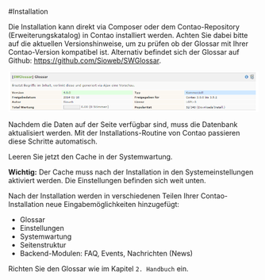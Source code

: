 #Installation

Die Installation kann direkt via Composer oder dem Contao-Repository (Erweiterungskatalog) in Contao installiert werden. Achten Sie dabei bitte auf die aktuellen Versionshinweise, um zu prüfen ob der Glossar mit Ihrer Contao-Version kompatibel ist. Alternativ befindet sich der Glossar auf Github: https://github.com/Sioweb/SWGlossar.

![Erweiterungskatalog](https://raw.githubusercontent.com/kbits/SWGlossar/kbits_doku_swglossar/documentation/images/Erweiterungskatalog_SWGlossar.PNG)

Nachdem die Daten auf der Seite verfügbar sind, muss die Datenbank aktualisiert werden. Mit der Installations-Routine von Contao passieren diese Schritte automatisch.

Leeren Sie jetzt den Cache in der Systemwartung. 

**Wichtig:** Der Cache muss nach der Installation in den Systemeinstellungen aktiviert werden. Die Einstellungen befinden sich weit unten.

Nach der Installation werden in verschiedenen Teilen Ihrer Contao-Installation neue Eingabemöglichkeiten hinzugefügt:
-	Glossar
-	Einstellungen
-	Systemwartung
-	Seitenstruktur
-	Backend-Modulen: FAQ, Events, Nachrichten (News)


Richten Sie den Glossar wie im Kapitel `2. Handbuch` ein.
